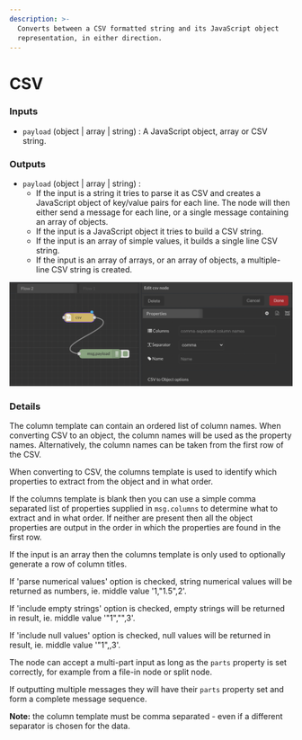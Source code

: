```yaml
---
description: >-
  Converts between a CSV formatted string and its JavaScript object
  representation, in either direction.
---
```


# CSV

### Inputs

* `payload` (object | array | string) : A JavaScript object, array or CSV string.

### Outputs

* `payload` (object | array | string) :
  * If the input is a string it tries to parse it as CSV and creates a JavaScript object of key/value pairs for each line. The node will then either send a message for each line, or a single message containing an array of objects.
  * If the input is a JavaScript object it tries to build a CSV string.
  * If the input is an array of simple values, it builds a single line CSV string.
  * If the input is an array of arrays, or an array of objects, a multiple-line CSV string is created.

![](<../../../.gitbook/assets/image (24) (1).png>)

### Details

The column template can contain an ordered list of column names. When converting CSV to an object, the column names will be used as the property names. Alternatively, the column names can be taken from the first row of the CSV.

When converting to CSV, the columns template is used to identify which properties to extract from the object and in what order.

If the columns template is blank then you can use a simple comma separated list of properties supplied in `msg.columns` to determine what to extract and in what order. If neither are present then all the object properties are output in the order in which the properties are found in the first row.

If the input is an array then the columns template is only used to optionally generate a row of column titles.

If 'parse numerical values' option is checked, string numerical values will be returned as numbers, ie. middle value '1,"1.5",2'.

If 'include empty strings' option is checked, empty strings will be returned in result, ie. middle value '"1","",3'.

If 'include null values' option is checked, null values will be returned in result, ie. middle value '"1",,3'.

The node can accept a multi-part input as long as the `parts` property is set correctly, for example from a file-in node or split node.

If outputting multiple messages they will have their `parts` property set and form a complete message sequence.

**Note:** the column template must be comma separated - even if a different separator is chosen for the data.
